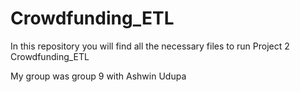 # Crowdfunding_ETL

In this repository you will find all the necessary files to run Project 2 Crowdfunding_ETL

My group was group 9 with Ashwin Udupa
